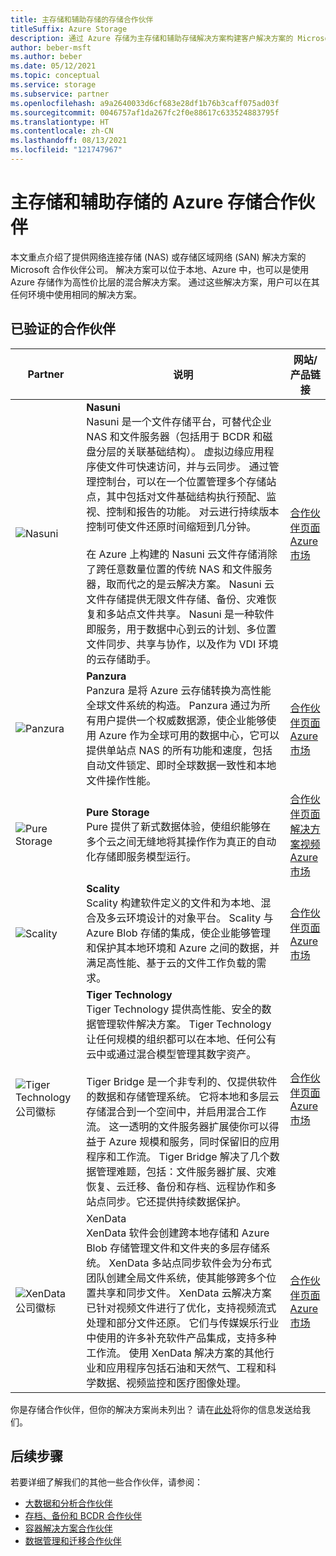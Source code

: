 ```yaml
---
title: 主存储和辅助存储的存储合作伙伴
titleSuffix: Azure Storage
description: 通过 Azure 存储为主存储和辅助存储解决方案构建客户解决方案的 Microsoft 合作伙伴
author: beber-msft
ms.author: beber
ms.date: 05/12/2021
ms.topic: conceptual
ms.service: storage
ms.subservice: partner
ms.openlocfilehash: a9a2640033d6cf683e28df1b76b3caff075ad03f
ms.sourcegitcommit: 0046757af1da267fc2f0e88617c633524883795f
ms.translationtype: HT
ms.contentlocale: zh-CN
ms.lasthandoff: 08/13/2021
ms.locfileid: "121747967"
---
```

# <a name="azure-storage-partners-for-primary-and-secondary-storage"></a>主存储和辅助存储的 Azure 存储合作伙伴

本文重点介绍了提供网络连接存储 (NAS) 或存储区域网络 (SAN) 解决方案的 Microsoft 合作伙伴公司。 解决方案可以位于本地、Azure 中，也可以是使用 Azure 存储作为高性价比层的混合解决方案。 通过这些解决方案，用户可以在其任何环境中使用相同的解决方案。

## <a name="verified-partners"></a>已验证的合作伙伴

| Partner | 说明 | 网站/产品链接 |
| ------- | ----------- | -------------------- |
| ![Nasuni](./media/nasuni-logo.png) |**Nasuni**<br>Nasuni 是一个文件存储平台，可替代企业 NAS 和文件服务器（包括用于 BCDR 和磁盘分层的关联基础结构）。 虚拟边缘应用程序使文件可快速访问，并与云同步。 通过管理控制台，可以在一个位置管理多个存储站点，其中包括对文件基础结构执行预配、监视、控制和报告的功能。 对云进行持续版本控制可使文件还原时间缩短到几分钟。<br><br>在 Azure 上构建的 Nasuni 云文件存储消除了跨任意数量位置的传统 NAS 和文件服务器，取而代之的是云解决方案。 Nasuni 云文件存储提供无限文件存储、备份、灾难恢复和多站点文件共享。 Nasuni 是一种软件即服务，用于数据中心到云的计划、多位置文件同步、共享与协作，以及作为 VDI 环境的云存储助手。|[合作伙伴页面](https://www.nasuni.com/partner/microsoft/)<br>[Azure 市场](https://azuremarketplace.microsoft.com/marketplace/apps/nasunicorporation.nasuni)|
| ![Panzura](./media/panzura-logo.png) |**Panzura**<br>Panzura 是将 Azure 云存储转换为高性能全球文件系统的构造。 Panzura 通过为所有用户提供一个权威数据源，使企业能够使用 Azure 作为全球可用的数据中心，它可以提供单站点 NAS 的所有功能和速度，包括自动文件锁定、即时全球数据一致性和本地文件操作性能。 |[合作伙伴页面](https://panzura.com/partners/microsoft-azure/)<br>[Azure 市场](https://azuremarketplace.microsoft.com/marketplace/apps/panzura-file-system.panzura-freedom-filer)|
| ![Pure Storage](./media/pure-logo.png) |**Pure Storage**<br>Pure 提供了新式数据体验，使组织能够在多个云之间无缝地将其操作作为真正的自动化存储即服务模型运行。|[合作伙伴页面](https://www.purestorage.com/company/technology-partners/microsoft.html)<br>[解决方案视频](https://azure.microsoft.com/resources/videos/pure-storage-overview)<br>[Azure 市场](https://azuremarketplace.microsoft.com/marketplace/apps/purestoragemarketplaceadmin.pure_storage_cloud_block_store_deployment?tab=Overview)|
| ![Scality](./media/scality-logo.png) |**Scality**<br>Scality 构建软件定义的文件和为本地、混合及多云环境设计的对象平台。 Scality 与 Azure Blob 存储的集成，使企业能够管理和保护其本地环境和 Azure 之间的数据，并满足高性能、基于云的文件工作负载的需求。 |[合作伙伴页面](https://www.scality.com/partners/azure/)<br>[Azure 市场](https://azuremarketplace.microsoft.com/marketplace/apps/scality.scalityconnecthourly?tab=Overview)|
| ![Tiger Technology 公司徽标](./media/tiger-logo.png) |**Tiger Technology**<br>Tiger Technology 提供高性能、安全的数据管理软件解决方案。 Tiger Technology 让任何规模的组织都可以在本地、任何公有云中或通过混合模型管理其数字资产。 <br><br> Tiger Bridge 是一个非专利的、仅提供软件的数据和存储管理系统。 它将本地和多层云存储混合到一个空间中，并启用混合工作流。 这一透明的文件服务器扩展使你可以得益于 Azure 规模和服务，同时保留旧的应用程序和工作流。 Tiger Bridge 解决了几个数据管理难题，包括：文件服务器扩展、灾难恢复、云迁移、备份和存档、远程协作和多站点同步。它还提供持续数据保护。 |[合作伙伴页面](https://www.tiger-technology.com/partners/microsoft-azure/)<br>[Azure 市场](https://azuremarketplace.microsoft.com/marketplace/apps/tiger-technology.tigerbridge_vm)|
| ![XenData 公司徽标](./media/xendata-logo.png) |XenData<br>XenData 软件会创建跨本地存储和 Azure Blob 存储管理文件和文件夹的多层存储系统。 XenData 多站点同步软件会为分布式团队创建全局文件系统，使其能够跨多个位置共享和同步文件。 XenData 云解决方案已针对视频文件进行了优化，支持视频流式处理和部分文件还原。 它们与传媒娱乐行业中使用的许多补充软件产品集成，支持多种工作流。 使用 XenData 解决方案的其他行业和应用程序包括石油和天然气、工程和科学数据、视频监控和医疗图像处理。 |[合作伙伴页面](https://xendata.com/tech_partners_cloud/azure/)<br>[Azure 市场](https://azuremarketplace.microsoft.com/marketplace/apps/xendata-inc.sol-15118-gyy?tab=Overview)|

你是存储合作伙伴，但你的解决方案尚未列出？ 请在[此处](https://forms.office.com/pages/responsepage.aspx?id=v4j5cvGGr0GRqy180BHbR3i8TQB_XnRAsV3-7XmQFpFUQjY4QlJYUzFHQ0ZBVDNYWERaUlNRVU5IMyQlQCN0PWcu)将你的信息发送给我们。
## <a name="next-steps"></a>后续步骤

若要详细了解我们的其他一些合作伙伴，请参阅：

- [大数据和分析合作伙伴](..\analytics\partner-overview.md)
- [存档、备份和 BCDR 合作伙伴](..\backup-archive-disaster-recovery\partner-overview.md)
- [容器解决方案合作伙伴](..\container-solutions\partner-overview.md)
- [数据管理和迁移合作伙伴](..\data-management\partner-overview.md)